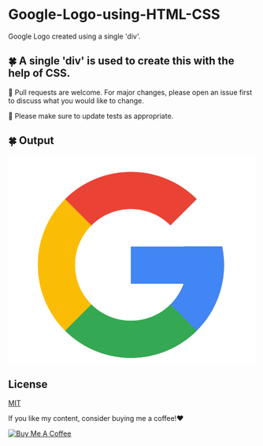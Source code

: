 # Google-Logo-using-HTML-CSS
Google Logo created using a single 'div'.

## :four_leaf_clover: A single 'div' is used to create this with the help of CSS.

:cherry_blossom: Pull requests are welcome. For major changes, please open an issue first to discuss what you would like to change.

:cherry_blossom: Please make sure to update tests as appropriate.

## :four_leaf_clover: Output

![Google-Logo](https://github.com/reddyanjali/Google-Logo-using-HTML-CSS/blob/main/output-google.png)

## License
[MIT](https://choosealicense.com/licenses/mit/)

If you like my content, consider buying me a coffee!❤️ 

<a href="https://www.buymeacoffee.com/reddyanjali" target="_blank"><img src="https://cdn.buymeacoffee.com/buttons/default-orange.png" alt="Buy Me A Coffee" height="41" width="174"></a>
